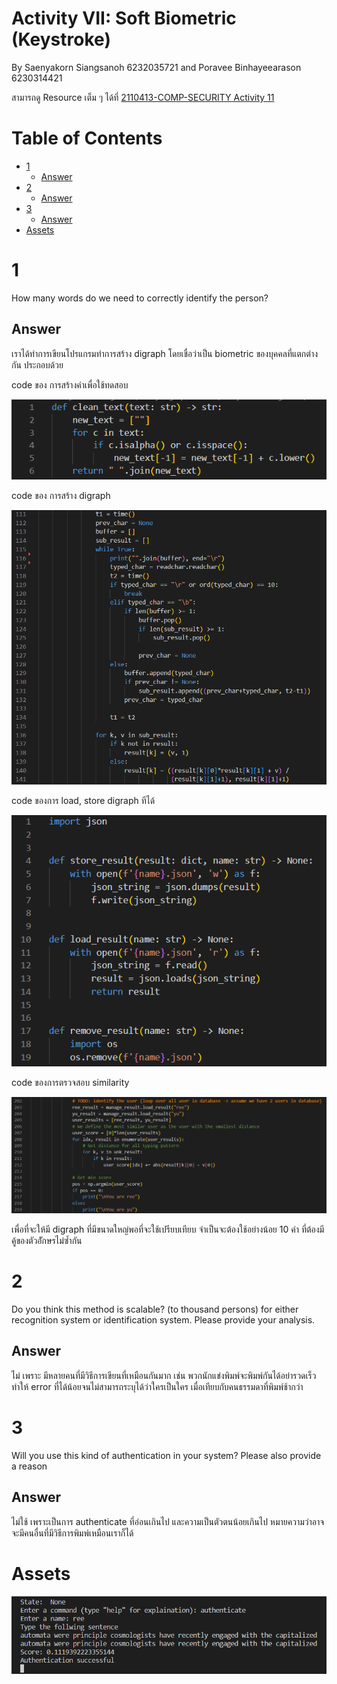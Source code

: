 # Activity VII: Soft Biometric (Keystroke) <!-- omit in toc -->

By Saenyakorn Siangsanoh 6232035721 and Poravee Binhayeearason 6230314421

สามารถดู Resource เต็ม ๆ ได้ที่ [2110413-COMP-SECURITY Activity 11](https://github.com/saenyakorn/2110413-COMP-SECURITY/tree/main/activity11)

# Table of Contents <!-- omit in toc -->

- [1](#1)
  - [Answer](#answer)
- [2](#2)
  - [Answer](#answer-1)
- [3](#3)
  - [Answer](#answer-2)
- [Assets](#assets)

# 1

How many words do we need to correctly identify the person?

## Answer

เราได้ทำการเขียนโปรแกรมทำการสร้าง digraph โดยเชื่อว่าเป็น biometric ของบุคคลที่แตกต่างกัน ประกอบด้วย

code ของ การสร้างคำเพื่อใช้ทดสอบ

![](./assets/text_manager.png)

code ของ การสร้าง digraph

![](./assets/digraph.png)

code ของการ load, store digraph ทีได้

![](./assets/result_manager.png)

code ของการตรวจสอบ similarity

![](./assets/identify.png)

เพื่อที่จะให้มี digraph ที่มีขนาดใหญ่พอที่จะใช้เปรียบเทียบ จำเป็นจะต้องใช้อย่างน้อย 10 คำ ที่ต้องมีคู้ของตัวอัักษรไม่ซ้ำกัน

# 2

Do you think this method is scalable? (to thousand persons) for either recognition system or identification system. Please provide your analysis.

## Answer

ไม่ เพราะ มีหลายคนที่มีวิธีการเขียนที่เหมือนกันมาก เช่น พวกนักแข่งพิมพ์จะพิมพ์กันได้อย่ารวดเร็วทำให้ error ที่ได้น้อยจนไม่สามารถระบุได้ว่าใครเป็นใคร เมื่อเทียบกับคนธรรมดาที่พิมพ์ช้ากว่า

# 3

Will you use this kind of authentication in your system? Please also provide a reason

## Answer

ไม่ใช้ เพราะเป็นการ authenticate ที่อ่อนเกินไป และความเป็นตัวตนน้อยเกินไป หมายความว่าอาจจะมีคนอื่นที่มีวิธีการพิมพ์เหมือนเราก็ได้

# Assets

![](./assets/auth.png)
